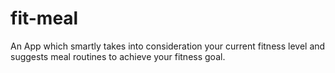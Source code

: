 # fit-meal
An App which smartly takes into consideration your current fitness level and suggests meal routines to achieve your fitness goal.
